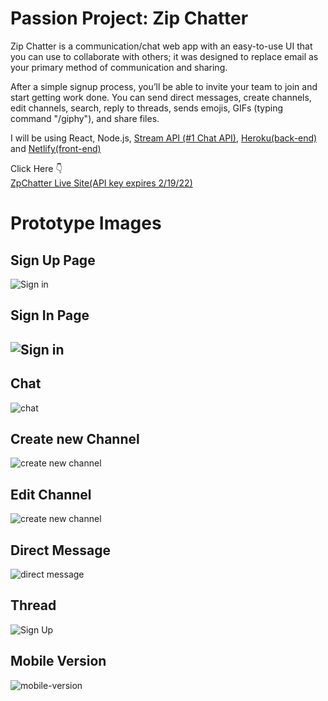 # Passion Project: Zip Chatter

Zip Chatter is a communication/chat web app with an easy-to-use UI that you can use to collaborate with others; it was designed to replace email as your primary method of communication and sharing.

After a simple signup process, you’ll be able to invite your team to join and start getting work done. You can send direct messages, create channels, edit channels, search, reply to threads, sends emojis, GIFs (typing command "/giphy"), and share files.  


I will be using React, Node.js, [Stream API (#1 Chat API)](https://getstream.io), [Heroku(back-end)](https://www.heroku.com/) and [Netlify(front-end)](https://www.netlify.com/)

Click Here 👇  
[ZpChatter Live Site(API key expires 2/19/22)](https://zipchatter.netlify.app/)

#
# Prototype Images 

<h2>Sign Up Page</h2>
<img src="https://i.ibb.co/1nnMQXs/sign-up-page.gif"
     alt="Sign in"
     style="display: block  float: left; margin-right: 10px;" />

<br>
<h2> Sign In Page <h2>
<img src="https://i.ibb.co/Pc9dQjJ/sign-in.gif"
     alt="Sign in"
     style="display: block  float: left; margin-right: 10px;" />

<br>
<h2>Chat</h2>
<img src="https://i.ibb.co/9HhB88S/chatting.gif"
     alt="chat"
     style="display: block  float: left; margin-right: 10px;" />     

<br>
<h2>Create new Channel</h2>
<img src="https://i.ibb.co/tCd5wmn/create-channel.gif"
     alt="create new channel"
     style="display: block  float: left; margin-right: 10px;" />

<br>
<h2> Edit Channel </h2>
<img src="https://i.ibb.co/VpBHGBs/edit-channel.gif"
     alt="create new channel"
     style="display: block  float: left; margin-right: 10px;" />

<br>
<h2> Direct Message </h2>
<img src="https://i.ibb.co/7nZRjBr/direct-message.gif"
     alt="direct message"
     style="display: block float: left; margin-right: 10px;" />  


<br>
<h2>Thread</h2>
<img src="https://i.ibb.co/W6TvP2h/thread.gif"
     alt="Sign Up"
     style="display: block float: left; margin-right: 10px;" />     


<br>
<h2> Mobile Version </h2>

<img src="https://i.ibb.co/Xp619tK/mobile-version.gif" alt="mobile-version" >


